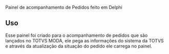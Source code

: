 Painel de acompanhamento de Pedidos feito em Delphi
## Uso
Esse painel foi criado para o acompanhamento de pedidos que são lançados no TOTVS MODA, ele pega as informações do sistema da TOTVS e através da atualização da situação do pedido
ele carrega no painel.
